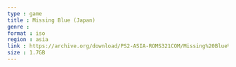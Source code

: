 ```yaml
---
type : game
title : Missing Blue (Japan)
genre : 
format : iso
region : asia
link : https://archive.org/download/PS2-ASIA-ROMS321COM/Missing%20Blue%20%28Japan%29.7z
size : 1.7GB
---
```

